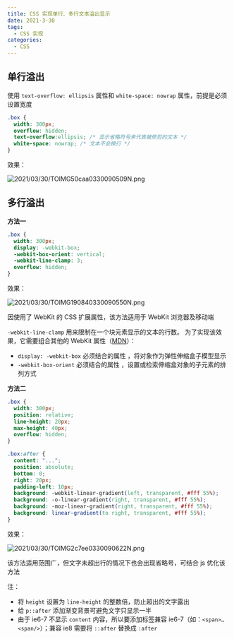 ```yaml
---
title: CSS 实现单行、多行文本溢出显示
date: 2021-3-30
tags:
  - CSS 实现
categories:
  - CSS
---
```


## 单行溢出



使用 `text-overflow: ellipsis` 属性和 `white-space: nowrap` 属性，前提是必须设置宽度



```css
.box {
  width: 300px;
  overflow: hidden;
  text-overflow:ellipsis; /* 显示省略符号来代表被修剪的文本 */
  white-space: nowrap; /* 文本不会换行 */
}
```



效果：



![2021/03/30/TOIMG50caa0330090509N.png](https://picturebed.tumiblog.top/2021/03/30/TOIMG50caa0330090509N.png)



## 多行溢出



**方法一**



```css
.box {
  width: 300px;
  display: -webkit-box;
  -webkit-box-orient: vertical;
  -webkit-line-clamp: 3;
  overflow: hidden; 
}
```



效果：



![2021/03/30/TOIMG190840330090550N.png](https://picturebed.tumiblog.top/2021/03/30/TOIMG190840330090550N.png)



因使用了 WebKit 的 CSS 扩展属性，该方法适用于 WebKit 浏览器及移动端



`-webkit-line-clamp` 用来限制在一个块元素显示的文本的行数。 为了实现该效果，它需要组合其他的 WebKit 属性（[MDN](https://developer.mozilla.org/zh-CN/docs/Web/CSS/-webkit-line-clamp)）：



- `display: -webkit-box` 必须结合的属性 ，将对象作为弹性伸缩盒子模型显示 
- `-webkit-box-orient` 必须结合的属性 ，设置或检索伸缩盒对象的子元素的排列方式 



**方法二**



```css
.box {
  width: 300px;
  position: relative;
  line-height: 20px;
  max-height: 40px;
  overflow: hidden;
}

.box:after {
  content: "...";
  position: absolute;
  bottom: 0;
  right: 20px;
  padding-left: 10px;
  background: -webkit-linear-gradient(left, transparent, #fff 55%);
  background: -o-linear-gradient(right, transparent, #fff 55%);
  background: -moz-linear-gradient(right, transparent, #fff 55%);
  background: linear-gradient(to right, transparent, #fff 55%);
}
```





效果：

![2021/03/30/TOIMG2c7ee0330090622N.png](https://picturebed.tumiblog.top/2021/03/30/TOIMG2c7ee0330090622N.png)



该方法适用范围广，但文字未超出行的情况下也会出现省略号，可结合 js 优化该方法



注：



- 将 `height` 设置为 `line-height` 的整数倍，防止超出的文字露出
- 给 `p::after` 添加渐变背景可避免文字只显示一半
- 由于 ie6-7 不显示 `content` 内容，所以要添加标签兼容 ie6-7（如：`<span>…<span/>`）；兼容 ie8 需要将 `::after` 替换成 `:after`